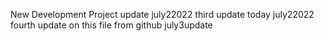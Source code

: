 New Development Project
update july22022
third update today july22022
fourth update on this file from github
july3update 
